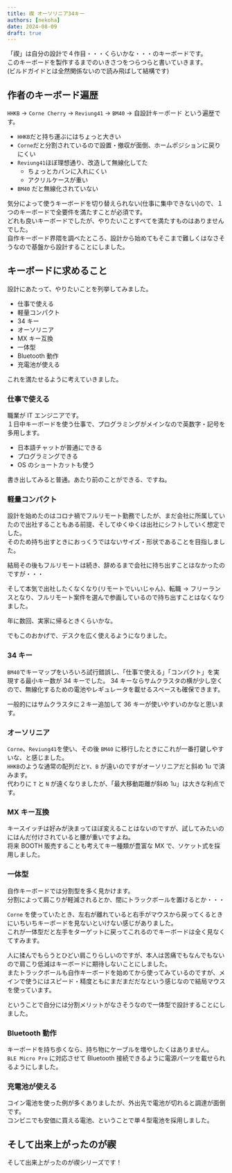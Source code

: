 ```yaml
---
title: 禊 オーソリニア34キー
authors: [nekoha]
date: 2024-08-09
draft: true
---
```


「禊」は自分の設計で４作目・・・くらいかな・・・のキーボードです。  
このキーボードを製作するまでのいきさつをつらつらと書いていきます。  
(ビルドガイドとは全然関係ないので読み飛ばして結構です)

## 作者のキーボード遍歴

`HHKB` → `Corne Cherry` → `Reviung41` → `BM40` → 自設計キーボード という遍歴です。

- `HHKB`だと持ち運ぶにはちょっと大きい
- `Corne`だと分割されているので設置・撤収が面倒、ホームポジションに戻りにくい
- `Reviung41`ほぼ理想通り、改造して無線化してた
  - ちょっとカバンに入れにくい
  - アクリルケースが重い
- `BM40` だと無線化されていない

気分によって使うキーボードを切り替えられない(仕事に集中できない)ので、１つのキーボードで全要件を満たすことが必須です。  
どれも良いキーボードでしたが、やりたいことすべてを満たすものはありませんでした。  
自作キーボード界隈を調べたところ、設計から始めてもそこまで難しくはなさそうなので基盤から設計することにしました。

## キーボードに求めること

設計にあたって、やりたいことを列挙してみました。

- 仕事で使える
- 軽量コンパクト
- 34 キー
- オーソリニア
- MX キー互換
- 一体型
- Bluetooth 動作
- 充電池が使える

これを満たせるように考えていきました。

### 仕事で使える

職業が IT エンジニアです。  
１日中キーボードを使う仕事で、プログラミングがメインなので英数字・記号を多用します。

- 日本語チャットが普通にできる
- プログラミングできる
- OS のショートカットも使う

書き出してみると普通。あたり前のことができる、ですね。

### 軽量コンパクト

設計を始めたのはコロナ禍でフルリモート勤務でしたが、まだ会社に所属していたので出社することもある前提、そしてゆくゆくは出社にシフトしていく想定でした。  
そのため持ち出すときにおっくうではないサイズ・形状であることを目指しました。

結局その後もフルリモートは続き、辞めるまで会社に持ち出すことはなかったのですが・・・

そして本気で出社したくなくなり(リモートでいいじゃん)、転職 → フリーランスとなり、フルリモート案件を選んで参画しているので持ち出すことはなくなりました。

年に数回、実家に帰るときくらいかな。

でもこのおかげで、デスクを広く使えるようになりました。

### 34 キー

`BM40`でキーマップをいろいろ試行錯誤し、「仕事で使える」「コンパクト」を実現する最小キー数が 34 キーでした。
34 キーならサムクラスタの横が少し空くので、無線化するための電池やレギュレータを載せるスペースも確保できます。

一般的にはサムクラスタに２キー追加して 36 キーが使いやすいのかなと思います。

### オーソリニア

`Corne`、`Reviung41`を使い、その後 `BM40` に移行したときにこれが一番打鍵しやすいな、と感じました。  
`HHKB`のような通常の配列だと`Y`、`B` が遠いのですがオーソリニアだと斜め 1u で済みます。  
代わりに `T` と `N` が遠くなりましたが、「最大移動距離が斜め 1u」は大きな利点です。

### MX キー互換

キースイッチは好みが決まってほぼ変えることはないのですが、試してみたいのにはんだ付けされていると腰が重いですよね。  
将来 BOOTH 販売することも考えてキー種類が豊富な MX で、ソケット式を採用しました。

### 一体型

自作キーボードでは分割型を多く見かけます。  
分割によって肩こりが軽減されるとか、間にトラックボールを置けるとか・・・

`Corne` を使っていたとき、左右が離れていると右手がマウスから戻ってくるときにいちいちキーボードを見ないといけない感じがありました。  
これが一体型だと左手をターゲットに戻ってこれるのでキーボードは全く見なくてすみます。

人に揉んでもらうとひどい肩こりらしいのですが、本人は苦痛でもなんでもないので肩こり低減はキーボードに期待しないことにしました。  
またトラックボールも自作キーボードを始めてから使ってみているのですが、メインで使うにはスピード・精度ともにまだまだだなという感じなので結局マウスを使っています。

ということで自分には分割メリットがなさそうなので一体型で設計することにしました。

### Bluetooth 動作

キーボードを持ち歩くなら、持ち物にケーブルを増やしたくはありません。  
`BLE Micro Pro` に対応させて Bluetooth 接続できるように電源パーツを載せられるようにしました。

### 充電池が使える

コイン電池を使った例が多くありましたが、外出先で電池が切れると調達が面倒です。  
コンビニでも安価に買える電池、ということで単４型電池を採用しました。

## そして出来上がったのが禊

そして出来上がったのが禊シリーズです！
